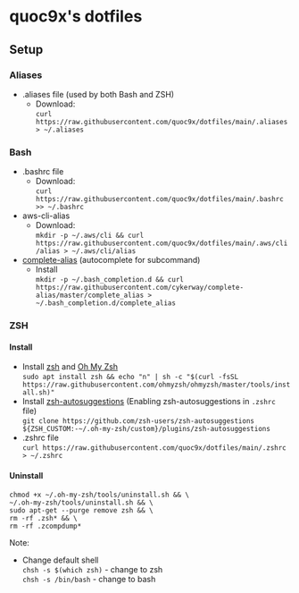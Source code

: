 # quoc9x's dotfiles
## Setup

### Aliases
- .aliases file (used by both Bash and ZSH)
  - Download:    
  `curl https://raw.githubusercontent.com/quoc9x/dotfiles/main/.aliases > ~/.aliases`

### Bash
- .bashrc file
  - Download:   
  `curl https://raw.githubusercontent.com/quoc9x/dotfiles/main/.bashrc >> ~/.bashrc`
- aws-cli-alias
  - Download:   
  `mkdir -p ~/.aws/cli && curl https://raw.githubusercontent.com/quoc9x/dotfiles/main/.aws/cli/alias > ~/.aws/cli/alias`
- [complete-alias](https://github.com/cykerway/complete-alias) (autocomplete for subcommand)
  - Install   
  `mkdir -p ~/.bash_completion.d && curl https://raw.githubusercontent.com/cykerway/complete-alias/master/complete_alias > ~/.bash_completion.d/complete_alias`

### ZSH
#### Install
- Install [zsh](https://github.com/ohmyzsh/ohmyzsh/wiki/Installing-ZSH) and [Oh My Zsh](https://github.com/ohmyzsh/ohmyzsh)   
`sudo apt install zsh && echo "n" | sh -c "$(curl -fsSL https://raw.githubusercontent.com/ohmyzsh/ohmyzsh/master/tools/install.sh)"`
- Install [zsh-autosuggestions](https://github.com/zsh-users/zsh-autosuggestions/blob/master/INSTALL.md) (Enabling zsh-autosuggestions in `.zshrc` file)    
`git clone https://github.com/zsh-users/zsh-autosuggestions ${ZSH_CUSTOM:-~/.oh-my-zsh/custom}/plugins/zsh-autosuggestions`
- .zshrc file   
`curl https://raw.githubusercontent.com/quoc9x/dotfiles/main/.zshrc > ~/.zshrc`
#### Uninstall
```rm -rf ${ZSH_CUSTOM:-~/.oh-my-zsh/custom}/plugins/zsh-autosuggestions && \
chmod +x ~/.oh-my-zsh/tools/uninstall.sh && \
~/.oh-my-zsh/tools/uninstall.sh && \
sudo apt-get --purge remove zsh && \   
rm -rf .zsh* && \
rm -rf .zcompdump*
```

Note:   
- Change default shell   
`chsh -s $(which zsh)` - change to zsh   
`chsh -s /bin/bash` - change to bash
